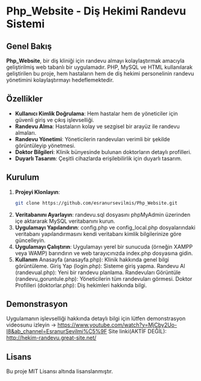 # Php_Website - Diş Hekimi Randevu Sistemi

## Genel Bakış
**Php_Website**, bir diş kliniği için randevu almayı kolaylaştırmak amacıyla geliştirilmiş web tabanlı bir uygulamadır. PHP, MySQL ve HTML kullanılarak geliştirilen bu proje, hem hastaların hem de diş hekimi personelinin randevu yönetimini kolaylaştırmayı hedeflemektedir.

## Özellikler
- **Kullanıcı Kimlik Doğrulama**: Hem hastalar hem de yöneticiler için güvenli giriş ve çıkış işlevselliği.
- **Randevu Alma**: Hastaların kolay ve sezgisel bir arayüz ile randevu almaları.
- **Randevu Yönetimi**: Yöneticilerin randevuları verimli bir şekilde görüntüleyip yönetmesi.
- **Doktor Bilgileri**: Klinik bünyesinde bulunan doktorların detaylı profilleri.
- **Duyarlı Tasarım**: Çeşitli cihazlarda erişilebilirlik için duyarlı tasarım.

## Kurulum
1. **Projeyi Klonlayın**:
   ```bash
   git clone https://github.com/esranursevilmis/Php_Website.git

2. **Veritabanını Ayarlayın**:
randevu.sql dosyasını phpMyAdmin üzerinden içe aktararak MySQL veritabanını kurun.
3. **Uygulamayı Yapılandırın**:
config.php ve config_local.php dosyalarındaki veritabanı yapılandırmasını kendi veritabanı kimlik bilgilerinize göre güncelleyin.
4. **Uygulamayı Çalıştırın**:
Uygulamayı yerel bir sunucuda (örneğin XAMPP veya WAMP) barındırın ve web tarayıcınızda index.php dosyasına gidin.
5. **Kullanım**
Anasayfa (anasayfa.php): Klinik hakkında genel bilgi görüntüleme.
Giriş Yap (login.php): Sisteme giriş yapma.
Randevu Al (randevual.php): Yeni bir randevu planlama.
Randevuları Görüntüle (randevu_goruntule.php): Yöneticilerin tüm randevuları görmesi.
Doktor Profilleri (doktorlar.php): Diş hekimleri hakkında bilgi.

## Demonstrasyon
Uygulamanın işlevselliği hakkında detaylı bilgi için lütfen demonstrasyon videosunu izleyin -> https://www.youtube.com/watch?v=MjCby2Uo-I8&ab_channel=EsranurSevilmi%C5%9F
Site linki(AKTİF DEĞİL): http://hekim-randevu.great-site.net/
## Lisans
Bu proje MIT Lisansı altında lisanslanmıştır.
